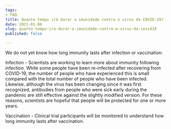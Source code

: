 ```yaml
---
tags:
- FAQ
title: Quanto tempo irá durar a imunidade contra o vírus da COVID-19?
date: 2021-01-06
slug: quanto-tempo-ira-durar-a-imunidade-contra-o-virus-da-covid19
published: false

---
```

We do not yet know how long immunity lasts after infection or vaccination:

Infection - Scientists are working to learn more about immunity following infection. While some people have been re-infected after recovering from COVID-19, the number of people who have experienced this is small compared with the total number of people who have been infected. Likewise, although the virus has been changing since it was first recognized, antibodies from people who were sick early during the pandemic are still effective against the slightly modified version. For these reasons, scientists are hopeful that people will be protected for one or more years.

Vaccination - Clinical trial participants will be monitored to understand how long immunity lasts after vaccination.